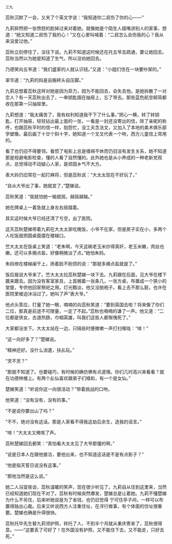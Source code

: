     三九 

   蕊秋沉默了一会，又夹了个英文字说：“我知道你二叔伤了你的心——”

   九莉猝然把一张愤怒的脸掉过来对着她，就像她是个陌生人插嘴讲别人的家事，想道：“她又知道二叔伤了我的心！”又在心里叫喊着：“二叔怎么会伤我的心？我从来没爱过他。”

   蕊秋立刻停住了，没往下说。九莉不知道这时候还在托五爷去疏通，要让她回去。蕊秋当然以为她是知道了生气，所以没劝她回去。

   乃德笑向五爷道：“我们盛家的人就认识钱。”又道：“小姐们住在一块要吵架的。”

   翠华道：“九莉的妈是自搬砖头自压脚。”

   九莉总想着蕊秋这样对她是因为菲力，因为不能回去，会失去他。是她拆散了一对恋人？有一天蕊秋出去了，一串钥匙插在抽屉上，忘了带去。那些蓝色航空邮简都收在那第一只抽屉里。

   九莉想道：“我太痛苦了，我有权利知道我干下了什么事。”把心一横，转了转钥匙，打开抽屉，轻轻拈出最上面的一张，一看是一封还没寄出的信，除了亲昵的称呼，也跟蕊秋平时的信一样，抱怨忙，没工夫念法文，又加入了本地的美术俱乐部学塑像。最后画了十廿个斜十字，她知道一个叉叉代表一个吻，西方儿童信上常用的。

   看了也仍旧不得要领。看惯了电影上总是缠绵不休而仍旧没有发生关系，她不知道那是规避电影检查，懂的人看了自然懂的。此外她也是从小养成的一种老新党观点，总觉得动不动疑心人家，是顽固乡气不大方。

   表大妈仍旧常在一起打麻将，但是蕊秋说：“大太太现在不好玩了。”

   “自从大爷出了事，她就变了，”楚娣说。

   蕊秋笑道：“我就怕她一输就摇，越摇越输。”

   她在牌桌上一着急就上身左右摇摆着。

   其实这时候大爷已经还清了亏空，出了医院。

   这天蕊秋楚娣带着九莉在大太太家吃晚饭，小爷不在家，但是房子实在小，多两个人吃饭就把圆桌面摆在楼梯口。

   竺大太太在饭桌上笑道：“老朱啊，今天这碗老玉米炒得真奸，老玉米嫩，肉丝也嫩。还可以多搁点盐，好像稍微淡了点。”她怕朱妈。

   朱妈倚在楼梯阑干上，扬着脸不耐烦的说：“那就多搁点盐就是了。”

   饭后报说大爷来了。竺大太太拉蕊秋楚娣一块下去。九莉跟在后面，见大爷在楼下踱来踱去。因为没有客室家具，上首搁着一张条几，一张方桌，布置成一个狭小的堂屋，专供他回家祭祀之用。灯光黯淡，他又没脱袍子。看上去不那么脏，也许在医院里被迫沐浴过了。她叫了声“表大爷。”

   他点头答应，打量了她一眼，喃喃的向蕊秋笑道：“要到英国去啦？将来像了你们二位，那真是前途不可限量，一定了不起。”蕊秋也喃喃的谦了一声。他又道：“二位都是侠女，古道热肠，巾帼英雄，叫我们这些人都惭愧死了。”

   大家都没坐下。大太太站在一边，只隔些时便微嗽一声打扫喉咙：“啃！”

   “这一向好多了？”楚娣说。

   “精神还好。没什么消遣，扶乩玩。”

   “灵不灵？”

   “那就不知道了。也要碰巧，有时候的确仿佛有点道理。你们几时高兴来看看？就在功德林楼上。有两个乩仙喜欢跟弟子们唱和，有一个是女仙。”

   楚娣笑道：“听说你这一向很活动？”带着挑战的口吻。

   他笑道：“没有没有，没有的事。”

   “不是说你要出山了吗？”

   “不不，绝对没有这话。那是人家看不得我这劫后余生，造我的谣言。”

   “啃！”大太太又微咳了声。

   蕊秋楚娣回去都笑：“真怕看大太太见了大爷那僵的啊，”

   “说是日本人在跟他接洽，要他出来，也不知道这话是不是有点影子？”

   “他是指天誓日说没有这事。”

   “那他当然是这么说。”

   她二人浴室夜谈，蕊秋温暖的笑声，现在很少听见了。九莉自从住到这里来，当然已经知道她们现在不对了。蕊秋有时候突然爆发，楚娣总是让着她。九莉不懂楚娣为什么不另住，后来听她说是为了省钱，也仍旧觉得 宁可住亭子间，一样可以布置得独出心裁。后来又听说西方人注重住址，在洋行做事，有个体面的住址很重要。楚娣也确是升得很快。

   蕊秋托毕先生替九莉领护照，转托了人，不到半个月就从重庆寄来了，蕊秋很得意。——“这要丢了可好了！在外国没有护照，又不能住下去，又不能走，只好去死。”

